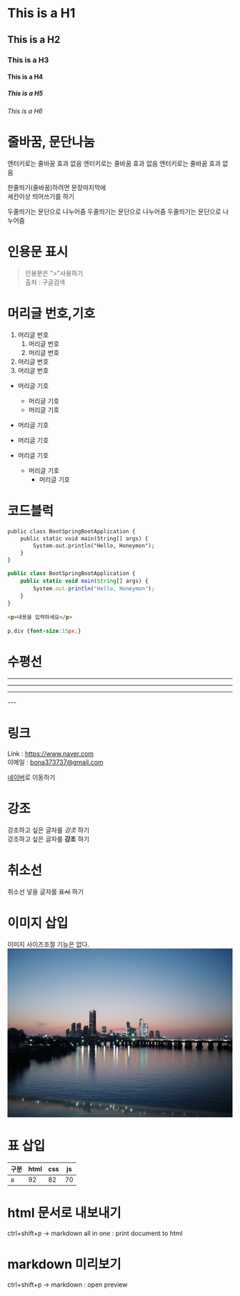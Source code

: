 # This is a H1
## This is a H2
### This is a H3
#### This is a H4
##### This is a H5
###### This is a H6

# 줄바꿈, 문단나눔
엔터키로는 줄바꿈 효과 없음
엔터키로는 줄바꿈 효과 없음
엔터키로는 줄바꿈 효과 없음

한줄띄기(줄바꿈)하려면 문장마지막에   
세칸이상 띄어쓰기를 하기   

두줄띄기는 문단으로 나누어줌
두줄띄기는 문단으로 나누어줌
두줄띄기는 문단으로 나누어줌


# 인용문 표시
>인용문은 ">"사용하기   
>출처 : 구글검색


# 머리글 번호,기호
1. 머리글 번호
   1. 머리글 번호
   2. 머리글 번호
2. 머리글 번호
3. 머리글 번호

- 머리글 기호
  - 머리글 기호
  - 머리글 기호
- 머리글 기호
- 머리글 기호


- 머리글 기호
  + 머리글 기호
    * 머리글 기호

# 코드블럭
```
public class BootSpringBootApplication {
    public static void main(String[] args) {
        System.out.println("Hello, Honeymon");
    }
}
```

```javascript
public class BootSpringBootApplication {
    public static void main(String[] args) {
        System.out.println("Hello, Honeymon");
    }
}
```

```html
<p>내용을 입력하세요</p>
```

```css
p,div {font-size:15px;}
```


# 수평선
<hr/>
<hr/>
<hr/>
---

# 링크
Link : <https://www.naver.com>   
이메일 : <bona373737@gmail.com>

[네이버](https://www.naver.com)로 이동하기


# 강조 
강조하고 싶은 글자를 *강조* 하기   
강조하고 싶은 글자를 **강조** 하기   


# 취소선
취소선 넣을 글자를 ~~표시~~ 하기   

# 이미지 삽입
이미지 사이즈조절 기능은 없다.
![아이콘](image.jpg)


# 표 삽입
|구분| html | css | js | 
|---|---|---|---|
| a | 92| 82| 70|


# html 문서로 내보내기 
ctrl+shift+p  -> markdown all in one : print document to html

# markdown 미리보기 
ctrl+shift+p  -> markdown : open preview